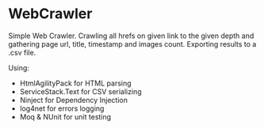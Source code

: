 # WebCrawler

Simple Web Crawler. Crawling all hrefs on given link to the given depth and gathering page url, title, timestamp and images count. Exporting results to a .csv file.

Using:
- HtmlAgilityPack for HTML parsing
- ServiceStack.Text for CSV serializing
- Ninject for Dependency Injection
- log4net for errors logging
- Moq & NUnit for unit testing
